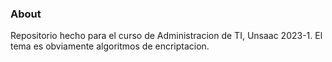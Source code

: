 ### About
Repositorio hecho para el curso de Administracion de TI, Unsaac 2023-1.
El tema es obviamente algoritmos de encriptacion.

